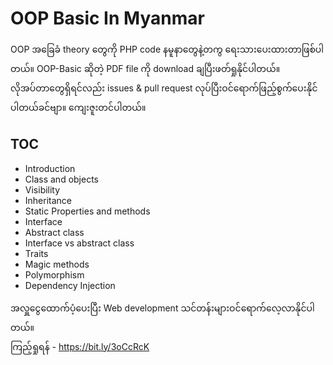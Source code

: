 # OOP Basic In Myanmar

OOP အခြေခံ theory တွေကို PHP code နမူနာတွေနဲ့တကွ ရေးသားပေးထားတာဖြစ်ပါတယ်။ OOP-Basic ဆိုတဲ့ PDF file ကို download ချပြီးဖတ်ရှုနိုင်ပါတယ်။ <br />
လိုအပ်တာတွေရှိရင်လည်း issues & pull request လုပ်ပြီးဝင်ရောက်ဖြည့်စွက်ပေးနိုင်ပါတယ်ခင်ဗျာ။ ကျေးဇူးတင်ပါတယ်။

## TOC

- Introduction
- Class and objects
- Visibility
- Inheritance
- Static Properties and methods
- Interface
- Abstract class
- Interface vs abstract class
- Traits
- Magic methods
- Polymorphism
- Dependency Injection


အလှူငွေထောက်ပံ့ပေးပြီး Web development သင်တန်းများဝင်ရောက်လေ့လာနိုင်ပါတယ်။ <br/>
 ကြည့်ရှုရန် - https://bit.ly/3oCcRcK
